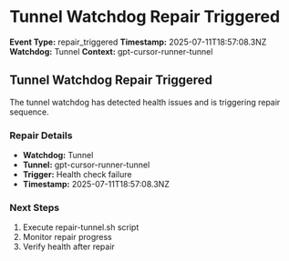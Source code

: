 # Tunnel Watchdog Repair Triggered

**Event Type:** repair_triggered
**Timestamp:** 2025-07-11T18:57:08.3NZ
**Watchdog:** Tunnel
**Context:** gpt-cursor-runner-tunnel


## Tunnel Watchdog Repair Triggered

The tunnel watchdog has detected health issues and is triggering repair sequence.

### Repair Details
- **Watchdog:** Tunnel
- **Tunnel:** gpt-cursor-runner-tunnel
- **Trigger:** Health check failure
- **Timestamp:** 2025-07-11T18:57:08.3NZ

### Next Steps
1. Execute repair-tunnel.sh script
2. Monitor repair progress
3. Verify health after repair


